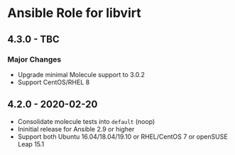 # Ansible Role for libvirt

## 4.3.0 - TBC

### Major Changes

  - Upgrade minimal Molecule support to 3.0.2
  - Support CentOS/RHEL 8

## 4.2.0 - 2020-02-20

  - Consolidate molecule tests into `default` (noop)
  - Ininitial release for Ansible 2.9 or higher
  - Support both Ubuntu 16.04/18.04/19.10 or RHEL/CentOS 7 or openSUSE Leap 15.1

